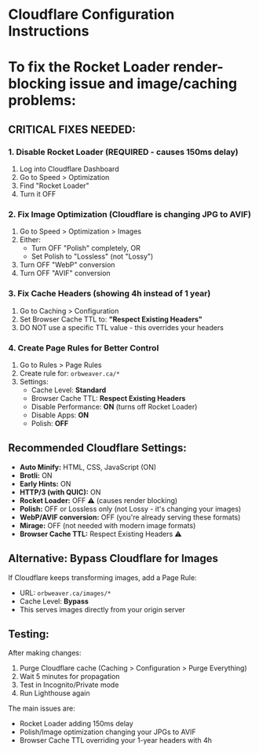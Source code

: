 # Cloudflare Configuration Instructions
# To fix the Rocket Loader render-blocking issue and image/caching problems:

## CRITICAL FIXES NEEDED:

### 1. Disable Rocket Loader (REQUIRED - causes 150ms delay)
1. Log into Cloudflare Dashboard
2. Go to Speed > Optimization
3. Find "Rocket Loader" 
4. Turn it OFF

### 2. Fix Image Optimization (Cloudflare is changing JPG to AVIF)
1. Go to Speed > Optimization > Images
2. Either:
   - Turn OFF "Polish" completely, OR
   - Set Polish to "Lossless" (not "Lossy")
3. Turn OFF "WebP" conversion
4. Turn OFF "AVIF" conversion

### 3. Fix Cache Headers (showing 4h instead of 1 year)
1. Go to Caching > Configuration
2. Set Browser Cache TTL to: **"Respect Existing Headers"**
3. DO NOT use a specific TTL value - this overrides your headers

### 4. Create Page Rules for Better Control
1. Go to Rules > Page Rules
2. Create rule for: `orbweaver.ca/*`
3. Settings:
   - Cache Level: **Standard**
   - Browser Cache TTL: **Respect Existing Headers**
   - Disable Performance: **ON** (turns off Rocket Loader)
   - Disable Apps: **ON**
   - Polish: **OFF**

## Recommended Cloudflare Settings:
- **Auto Minify:** HTML, CSS, JavaScript (ON)
- **Brotli:** ON
- **Early Hints:** ON  
- **HTTP/3 (with QUIC):** ON
- **Rocket Loader:** OFF ⚠️ (causes render blocking)
- **Polish:** OFF or Lossless only (not Lossy - it's changing your images)
- **WebP/AVIF conversion:** OFF (you're already serving these formats)
- **Mirage:** OFF (not needed with modern image formats)
- **Browser Cache TTL:** Respect Existing Headers ⚠️

## Alternative: Bypass Cloudflare for Images
If Cloudflare keeps transforming images, add a Page Rule:
- URL: `orbweaver.ca/images/*`
- Cache Level: **Bypass**
- This serves images directly from your origin server

## Testing:
After making changes:
1. Purge Cloudflare cache (Caching > Configuration > Purge Everything)
2. Wait 5 minutes for propagation
3. Test in Incognito/Private mode
4. Run Lighthouse again

The main issues are:
- Rocket Loader adding 150ms delay
- Polish/Image optimization changing your JPGs to AVIF
- Browser Cache TTL overriding your 1-year headers with 4h
